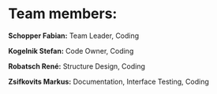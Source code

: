 # Team members:

**Schopper Fabian:** Team Leader, Coding

**Kogelnik Stefan:** Code Owner, Coding

**Robatsch René:** Structure Design, Coding

**Zsifkovits Markus:** Documentation, Interface Testing, Coding

